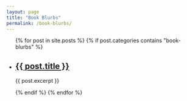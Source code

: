 ```yaml
---
layout: page
title: "Book Blurbs"
permalink: /book-blurbs/
---
```


<ul>
  {% for post in site.posts %}
    {% if post.categories contains "book-blurbs" %}
      <li>
        <h2><a href="{{ post.url }}">{{ post.title }}</a></h2>
        <p>{{ post.excerpt }}</p>
      </li>
    {% endif %}
  {% endfor %}
</ul>
